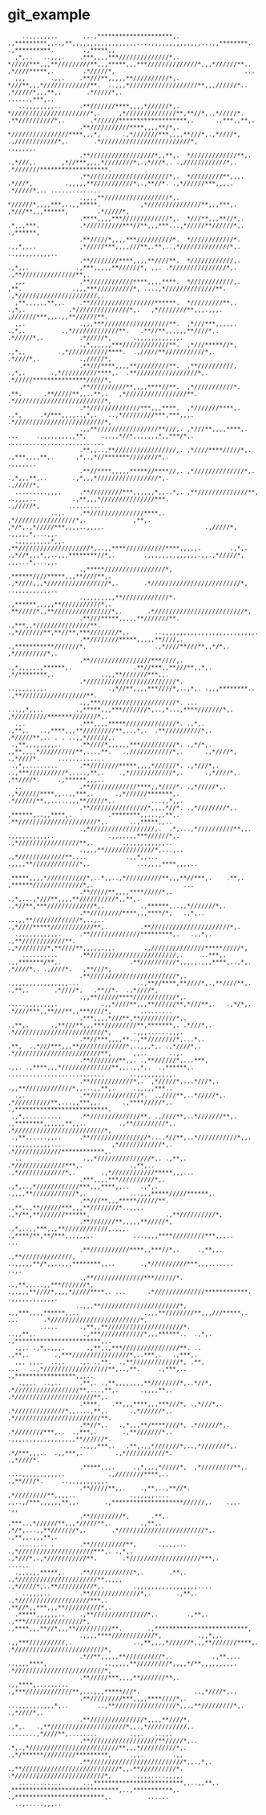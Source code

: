 # git_example

                                                                                                                                                                                                        
        ..,,,,,,..       ...,*********************,. .,*********,,..,**,,,,,,,,,,,,,,,,,,....,,,,,,,,,,,,,,...,,********.  .,**********.        .,*****,,                                               
      ,*,..   ..,,,.    .***,,,,***//////////////*,.  */////***,,,**/////////**,,,*****,,,***//////////////*,,,*//////**.. ,*////*****,.        .*/////*,                                    ...        
      ,,,       .,,.    .**///**,,,,,**//////////*,.  *///**,,,*/////////////**.  ..,,,*///////////////////**,,,//////*.. ,*/////*,,,**,.       .*/////*,.                          ......,***,..       
       ..,,,,,,,,..     .**///////****,,,,*//////*,.  *//////////////////////*,.     ,*//////////////**,**//*,.,*/////*. .**//////////*,.       .*//////*******************,.      .,***,,**,.          
                        .**///////////****,,,,**/*,.  *////////////////****,,,*,      .,*///////***,,,,**///*,.,*////*, .,////////////*,.       .*/////////////////////////*,            ..,,,,,.       
                        .**//////////////////*,,**,.  */////////////**,. .,*///,.       ,*//***,,,,*////////*,.,*///*,. .,////////////*,.       .*///////*******************.                           
                        .**//////////////////////*,.  */////////**,,,.   .*///*,         .,,,,,**///////////*,.,**//*. .,*//////***,,,,.        .*/////*,.. ..............                              
                        .,,,,**//////////////////*,.  *//////*,,,,***,..,,*****.           ,*///////////////**,,,***,. ,*///**,,,******,        .*/////*,                                               
                        .****,,,,***/////////////*,.  *///**,,,**//*,. .*,,,***.           .*//////////***//**,,,***...,*/////**//////*,.       .,******,                                               
                        .**/////*,,,,***//////////*.  *////////////*.   .,,*,,,.            ,*/////***,,,,///**,.**,..,*//////////////*,.               ..,,,,,,,,,,..                                  
                        .**////////****,,,,**////**.  *////////////,.    .,*,,.             .,***,,,,,**//////*, ,,. .*///////////////*,.          .,**///////////////**,.                              
      ,,.               .**////////////****,,,,****.  *////////////,.      ,**.              .,,,***//////////*, ....,*//////////////**.         .,*//////////////////////,.                            
      ,**,,,,,,**,,.    .**//////////////////******.  */////////**,.        .,*,.            .*///////////////*,.   ,*////////**,,,.,,,.         ,///////***,,..,,**//////**.                           
      ,,.               .,,,***//////////////////**.  ,*///***,,,,,.          .,*,.          .,*/////////////**.   .**//**,,,,,,**////*,.       .*/////*,.          .*/////*,      .,,,,,,,,,,,,.       
                        .,*,,,,,,***/////////////**.  ,*///*****//*,           .,*,,         .,*///////////****.  .,/////**///////////*,.       .*////*,.           .,/////*,                           
                        .**///****,,,,**/////////**.  ,**//////////,             .,*,.       .,*//////////****,.  .**/////////////////*,.       .*/////***************/////*,                           
                        .**//////////**,,,,****//**.  ,*///////////*.              .**.      .**/////**,,..**,.   ,*/////////////////**.        .*/////////////////////////*,                           
                        .**//////////////***,,,****.  ,*///////****,.               .,*,     .*/***,,,,..,*,.   ..,*/////////***,***,,,.        .*/////////////////////////*,                           
                        .,,**/////////////////**///,. ,*///**,,,,****,.              ...     .,,,,,,,,,,**,    .,.,,*//*,,,,,,,*,,***/*,.        ...........................                            
                        .**,,..,**/////////////////,. ,*////****/////*,.                    .,***,,,,**,.      ,*,.,*//*******////////*,.                            .,,,,,,.                           
                        .**//****,,,,,*****//****//,. ,*//////////////*,.                   .,*,,,**,..       .,*,,,*/////////////////*,.                           .,/////*,                           
      .........,,,.     .**/////////***,,,,,,*,,..*,. ,**//////////////**,                 ..,,,,..          .,**,,,*///////////////***.                            .,/////*,        ..........         
                ..,.    .**///////////////****,.      ,*/////////////////*,.             ,**,.               ,*/*,.,*/////***,,,,..,,,,.                            .,/////*,      .,,,,,*,...,,.       
      .,,,,,,,,,*,,.    .**////////////////////*,..,,****///////////****,,,,,.        .,*,.                .,*//*,,,*,,..,,,********//*,.        .,,,,,,,,,,,,,,.,,.,*/////*,      ,,,...*,...,,.       
                        .,*****/////////////////*,  .******////*****,,,**////**,.                         .,*////,,,*/////////////////*,.       .*/////////////////////////*,      ..,,,,,,,,,,..       
                        .,,,,,,,,,**/////////////*.   .,******,,,,,**///////////*,.                      .**/////*,,**////////////////*,.       .*/////////////////////////*,                           
                        .**///*****,,,,,**///////**.     .,***,,*///////////////**.                    .,*///////**,**//**,***////////*,.       ..,,,,,,,,,,,,,,,,,,,,,,,,,,.                           
                        .**////////*****,,,,,**////,.       .,***********///////*,                   .,*////**///**,,*/*,. ,*/////////*,.                                                               
                        .**/////////////////***////,.           .,*,,,,,,,******,.                 .**//***,,**///**,,*,.  ,*/********,.             ..,,**///////***,,.                                
                        .*/////////////////////////*.               ..,,,,,,,,.                 .,*//**,,,,***////*,..,*,. .,,,********..         .,**//////////////////**.                             
                        .,,***/////////////////////*. ...                 ...,,*,,..         .,*****,,,***///////*,..,*...,****///////*,.        ,*/////////*******///////*,.                           
      .,.               .***,,,,*****//////////////*. .,*,.                     .,**,.   ..,****,,,**/////////**,..,*,.  .**//////////*,.       .*/////**,.. . . ..,,*//////,.                          
     .,**,,,,,,,,..     .**////*,,,,,,***//////////*. .,*/*,.                           ,,**,,,,*//////////**,...,**.   .,////////////*,.      .,*////*,             .,*////*.     .............        
     .,*,.........      .**////////*****,,,,*//////*. .,*///*,.                         ..,***//////////*,....,**,.    .,*////////////*,.      .,*////*,.            ,**////*.     .,******,,,..        
      ..                .**/////////////****,,*////*. .,*/////*,.                       .,*//////****,,..,,***,.      .,*//////*******,.        .*//////**,,.....,,,**/////*,.          ...,,*,,.       
                        .**////////////////*,,,,*//*. .,*////////*,.                     ,******,..,,****,.          .********,,...,,**,.        .**//////////////////////*,.      ..,*****,,..         
                        .,*//////////////////,.  .*,...,*//////////**,,.                 .,,,,,,,,,,..               .,,,,,,,***//////*,.          .,*/////////////////**,.        .,,,,,,,,,,,..       
                        .,,,,**//////////////*,...,.. .,*/////////////**....           .,,*,,...                  .,,,,**/////////////*,.             ...,,,,****,,,,..                                 
                        .*****,,,,*///////////*,..*,,..,*//////////**,,,**//***,.    .**,.                       ,******//////////////*,.                         ...                                   
                        .**/////**,,,,****/////*,. .,*,...,*///**,,,,**//////////*,,**,.                      .,*//**,***/////////////*,.          .,******,...,*///////*,.                             
                        .**/////////****,,,****/*,   .,*,.. ...,,**/////////////*,..,..                     .,*////*****////////////**,.         .**//////////////////////*,.                           
      .,,,,,,,,,,,.     .**//////////////*********,.   .,,*,.   .,**////////////**.                       .,*////////*,**////**,,,,,.,,.        .,///////////////*****/////*,                           
        ..........      .**////////////////////////,.     ..***,.    .,,*******/**,.                   .**//////////*,,,,,.,,,****,..,*,.       .*////*,. .,////*.   ,**///*,                           
                        .**////////////////////////*,.        .,,,,,,,,,,,,,,,,...                ..,**//****,**////*,.,**////**,. .,**,.       .*////*,   .**//*.  .,*////*,                           
                        .,,**//////****////////////*,.               .....,,,,,,,,.            .,,*////**,,,**//////**,*///**,.   .,*/*,.       .*////***,,**///**,,***////*,        .........          
                        .***,,,,*///**,**//////////*,.                          .,**,.      .,**///**,,,***/////////**,*******,. .*///*,.       .*/////////////////////////*,      .,,,......,,,.       
                        .**//***,,,,**..,**////////*,...*,.                        .**,  .,*///***,,,**/////////////*,..,,,*,. .,*////*,.       .*////////////////////////**,      ,,..      ..,.       
                        .**////////**,,. .,**//////*,...***,                        .,,. .,****,,,*//////////////**,,..,,*,.  .,******,.         ...........................       ..,,,,,,,,,,.        
                        .**////////////*,.  ,*/////*,...*///*,.                            .,,**/////////////*,,...,,**,.     .,,,,,***..                                                               
      .,.               .**//////////////*.  .,////**,..*/////*,.                          ,*//////////**,...,,***,,.      .,****/////*,.       .,**************************.                           
     .,*,..........     .**//////////////**. .,////**,..*///////**,.                      .,********,,,,,,**,,..         .,**/////////*,.       .*/////////////////////////*,                           
     .,**......,,..     .**////////////////*....*//**,..*///////////*,,.                   ..,,,,,,,,,,...              ,*////////////*,.       .*/////////////************,.                           
      ..                 .,,*///////////////*,. .,**,. .*//////////////***,.             .,**,..                      .,*/////////////*,.       .,*////////////*****,,,...                              
                        .***,,,,***//////////*,.  .,*,..,*////////////***,,,****,,..   .,*,.                       .,,,,**////////////*,.            ...,,,*****/////******,.                           
                        .**///**,,,*****//////**.   .,**..,**//////***,,,**////////*..,,,.                       .,*/**,**///////******.                     .,**//////////*,                           
                        .**///////**,,,,,**/////*,     .,*,..,,***,,,**////////////,.,,,.                     .,****/**,**/***,,,,,,,.           ...,,,,****/////////***,,,..                 ...       
                        .**///////////****,,***//*,.     .,**,,. .,**//////////////,                       ..,,,,,**/*,,..,,,********,,..       .,*//////////***,,,.......                   ..,.       
                        .,**//////////////***//////*.       ..,**,,...,,***///////*,                     .,.,,,**////*,,,,*/////****,. ...      .*//////////////************.      .,,,,,,,,,,,,.       
                       ..,,,**//////////////////////*,           .,,***,,,,******,,..                  .,,,**////////**,,,///*****,.  ...       .*/////////////////////////*,                           
             .....      .,**,,**/////////////////////*.                         ..,,**,.             .,***////////////*,,,******..  .,*,.       .,************************,,.                           
      .,,. .,*,.,,,.      .,**,.,***////////////////**. ..                          .,**,.       .,***////////////////*,..***,.   .,***,.                                                               
      ,,, ,,,.  ..,.    .,. .,**.  .,**/////////////*, .**,                            ...   ..,*//////////////////**,..,**.     .,***,..       .,*****************,,,..                                
       .,,,.  ..,..     .**,. .,**,,,,,,,,**////////*,..*//*,                              .*//////////////////**,...,**,.      .,,,,**,.       .*//////////////////////**,.                            
                        .****.   .**,,,****,,,***///*, .,*///*,.                           .*//////////////*,,....,**,.      .,*//////*,.       .*////////////////////////**.                           
                        .**//*,.   .,*,,,**/****////*, .*//////*,.                         .*////////***,..  .,***,.       .,**///////*,.        .,,,,,,,,,,,,,,,,,,**//////*.                          
                        ..,,,***..   .**,.,,*///////*,..,*///////*,.                       .*/***,,,..  .,,***,.         .,*///////////*.                            .,*////*.                          
                        .*****,,,.     .,*,,.,*/////*,  ,*/////////**,.                     ....,,,,,,,,,,..            .,////////****,..                           .,**////*.     ..,,,,,,,,,,.        
                        .**/////**,,.    .,**,..,**//*. ,*/////////**,,,,..               .,,,,,,....                ,,..,/***,,,,,,**,,.       .,********************//////,.    .,,.        .,,       
                        .**/////////*,      .**,. .***..,*//////**,,,*/////**,.        .,**,.                      ,*/*,...,,**///////*,.       .*////////////////////////*,.      .,**,,.,,,**,.       
       ........ .       .**//////////**,      .,,,,... .,*/////////////////////***,. .,*,.                      .,*///*,.,*///////////**.       .*////////////////////***,.            ......           
      .,,,,,,*****,.    .**////////////*,.       .**,.  .,*//////////////////////**,,,,,                      .,*/////*,..**//////////*,.        .,,,,,,,,,,,,,,,,,....                                 
        ..,,,,..        .**//////////////*,.       .,**,.  .,*////////////////////***,.                     .**//*,,***,,,**//////////*,.                                                               
      .*****,,,,,,..    .,**///////////////*,.        .,**,.   .,***////////////////*,                   .,****,,,**//*,,,**//////////**.       .,**************************,                           
                        .,,,,****////////////*,          .,,*,,.   .,,***//////////,.                 ..,**,,,,*//////*,,,**///////****,.       .*/////////////////////////*,                           
                        .*//**,,,,,**//////////*,.           .,**,,..    ..,,,,****,                ..,,,,,**/////////*,,,,*/**,,,,,,,,,.       .*/////////////////////////*,                           
                        .**/////***,,,,**///////**,.              .,,****,.........                 .,***/////////////**,...,,,*****///*.               ..,*////*,..                                    
                        .**/////////***,,,,****////*,.                 ...,,,,,,,,,,*,..        ..,**/////////////////*,,.,**/////////*,.                .,*////*,.                                     
                        .**///////////////*,,,,**////*.                              .,*,.   .,**/////////////////////*,,.,*///////////,.         ........,*////**,........         .,,.   ..,,.        
                        .**///////////////////**/////*,..                              .*,.,*/////////////////////////**,,,*//////////*,.       .,*/******/////////*********,     .,,.        .,,       
                        .**//////////////////////////*,,.,*,.                           .,**///////////////////////////*,,.**//////////*.       .*/////////////////////////*,      .,,,,....,,,,.       
       ............      ..,*************************,,..,,**,.                          .******************************,..,***********,.       .,*************************,.          ......           
      ..,.....,,,..                                                                                                                                                                                     
                                                                                                                                                                                                        
                                                                                                                                                                                                        
                                                                                                                                                                                                        
                                                                                                                                                                                                        
                                                                                                                                                                                                        
                                                                                                                                                                                                        
                                                                                                                                                                                                        

